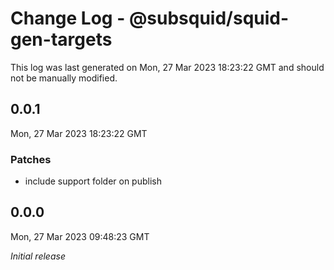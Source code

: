 # Change Log - @subsquid/squid-gen-targets

This log was last generated on Mon, 27 Mar 2023 18:23:22 GMT and should not be manually modified.

## 0.0.1
Mon, 27 Mar 2023 18:23:22 GMT

### Patches

- include support folder on publish

## 0.0.0
Mon, 27 Mar 2023 09:48:23 GMT

_Initial release_

